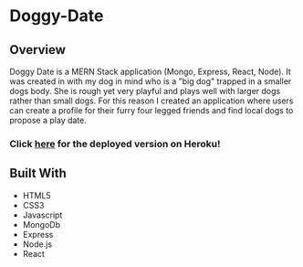 # Doggy-Date

## Overview


Doggy Date is a MERN Stack application (Mongo, Express, React, Node). It was created in with my dog in mind who is a "big dog" trapped in a smaller dogs body. She is rough yet very playful and plays well with larger dogs rather than small dogs. For this reason I created an application where users can create a profile for their furry four legged friends and find local dogs to propose a play date.


### Click [here](https://dogdatesandmore.herokuapp.com/) for the deployed version on Heroku!

## Built With

* HTML5
* CSS3
* Javascript
* MongoDb
* Express
* Node.js
* React



